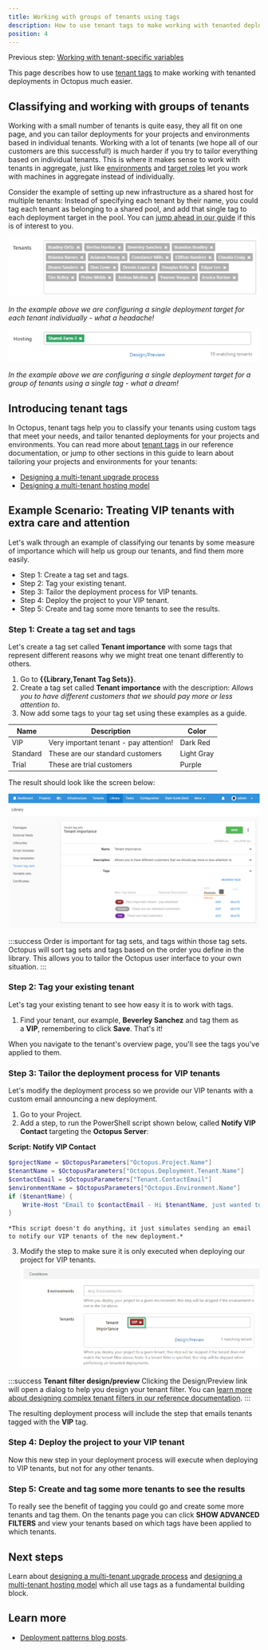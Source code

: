 ```yaml
---
title: Working with groups of tenants using tags
description: How to use tenant tags to make working with tenanted deployments in Octopus.
position: 4
---
```


Previous step: [Working with tenant-specific variables](/docs/deployment-patterns/multi-tenant-deployments/multi-tenant-deployment-guide/working-with-tenant-specific-variables.md)

This page describes how to use [tenant tags](/docs/deployment-patterns/multi-tenant-deployments/tenant-tags.md) to make working with tenanted deployments in Octopus much easier.

## Classifying and working with groups of tenants

Working with a small number of tenants is quite easy, they all fit on one page, and you can tailor deployments for your projects and environments based in individual tenants. Working with a lot of tenants (we hope all of our customers are this successful!) is much harder if you try to tailor everything based on individual tenants. This is where it makes sense to work with tenants in aggregate, just like [environments](/docs/infrastructure/environments/index.md) and [target roles](/docs/infrastructure/deployment-targets/index.md#target-roles) let you work with machines in aggregate instead of individually.

Consider the example of setting up new infrastructure as a shared host for multiple tenants: Instead of specifying each tenant by their name, you could tag each tenant as belonging to a shared pool, and add that single tag to each deployment target in the pool. You can [jump ahead in our guide](/docs/deployment-patterns/multi-tenant-deployments/multi-tenant-deployment-guide/designing-a-multi-tenant-hosting-model.md) if this is of interest to you.

![](images/5865648.png)

*In the example above we are configuring a single deployment target for each tenant individually - what a headache!*

![](images/5865647.png)

*In the example above we are configuring a single deployment target for a group of tenants using a single tag - what a dream!*

## Introducing tenant tags

In Octopus, tenant tags help you to classify your tenants using custom tags that meet your needs, and tailor tenanted deployments for your projects and environments. You can read more about [tenant tags](/docs/deployment-patterns/multi-tenant-deployments/tenant-tags.md) in our reference documentation, or jump to other sections in this guide to learn about tailoring your projects and environments for your tenants:

- [Designing a multi-tenant upgrade process](/docs/deployment-patterns/multi-tenant-deployments/multi-tenant-deployment-guide/designing-a-multi-tenant-upgrade-process.md)
- [Designing a multi-tenant hosting model](/docs/deployment-patterns/multi-tenant-deployments/multi-tenant-deployment-guide/designing-a-multi-tenant-hosting-model.md)

## Example Scenario: Treating VIP tenants with extra care and attention

Let's walk through an example of classifying our tenants by some measure of importance which will help us group our tenants, and find them more easily.

- Step 1: Create a tag set and tags.
- Step 2: Tag your existing tenant.
- Step 3: Tailor the deployment process for VIP tenants.
- Step 4: Deploy the project to your VIP tenant.
- Step 5: Create and tag some more tenants to see the results.

### Step 1: Create a tag set and tags

Let's create a tag set called **Tenant importance** with some tags that represent different reasons why we might treat one tenant differently to others.

1. Go to **{{Library,Tenant Tag Sets}}**.
2. Create a tag set called **Tenant importance** with the description:
   *Allows you to have different customers that we should pay more or less attention to*.
3. Now add some tags to your tag set using these examples as a guide.

| Name     | Description                            | Color      |
| -------- | -------------------------------------- | ---------- |
| VIP      | Very important tenant - pay attention! | Dark Red   |
| Standard | These are our standard customers       | Light Gray |
| Trial    | These are trial customers              | Purple     |

The result should look like the screen below:

![](images/tenant-importance.png)

:::success
Order is important for tag sets, and tags within those tag sets. Octopus will sort tag sets and tags based on the order you define in the library. This allows you to tailor the Octopus user interface to your own situation.
:::

### Step 2: Tag your existing tenant

Let's tag your existing tenant to see how easy it is to work with tags.

1. Find your tenant, our example, **Beverley Sanchez** and tag them as a **VIP**, remembering to click **Save**. That's it!

When you navigate to the tenant's overview page, you'll see the tags you've applied to them.

### Step 3: Tailor the deployment process for VIP tenants

Let's modify the deployment process so we provide our VIP tenants with a custom email announcing a new deployment.

1. Go to your Project.
2. Add a step, to run the PowerShell script shown below, called **Notify VIP Contact** targeting the **Octopus Server**:

**Script: Notify VIP Contact**

```powershell
$projectName = $OctopusParameters["Octopus.Project.Name"]
$tenantName = $OctopusParameters["Octopus.Deployment.Tenant.Name"]
$contactEmail = $OctopusParameters["Tenant.ContactEmail"]
$environmentName = $OctopusParameters["Octopus.Environment.Name"]
if ($tenantName) {
    Write-Host "Email to $contactEmail - Hi $tenantName, just wanted to let you know we've upgraded $projectName in your $environmentName environment."
}
```
    *This script doesn't do anything, it just simulates sending an email to notify our VIP tenants of the new deployment.*
3. Modify the step to make sure it is only executed when deploying our project for VIP tenants.
    ![](images/5865655.png)

:::success
**Tenant filter design/preview**
Clicking the Design/Preview link will open a dialog to help you design your tenant filter. You can [learn more about designing complex tenant filters in our reference documentation](/docs/deployment-patterns/multi-tenant-deployments/tenant-tags.md).
:::

The resulting deployment process will include the step that emails tenants tagged with the **VIP** tag.

### Step 4: Deploy the project to your VIP tenant

Now this new step in your deployment process will execute when deploying to VIP tenants, but not for any other tenants.

### Step 5: Create and tag some more tenants to see the results

To really see the benefit of tagging you could go and create some more tenants and tag them. On the tenants page you can click **SHOW ADVANCED FILTERS** and view your tenants based on which tags have been applied to which tenants.

## Next steps

Learn about [designing a multi-tenant upgrade process](/docs/deployment-patterns/multi-tenant-deployments/multi-tenant-deployment-guide/designing-a-multi-tenant-upgrade-process.md) and [designing a multi-tenant hosting model](/docs/deployment-patterns/multi-tenant-deployments/multi-tenant-deployment-guide/designing-a-multi-tenant-hosting-model.md) which all use tags as a fundamental building block.

## Learn more

- [Deployment patterns blog posts](https://www.octopus.com/blog/tag/Deployment%20Patterns).